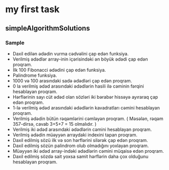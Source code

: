 # my first task

## simpleAlgorithmSolutions

### Sample
- Daxil edilən ədədin vurma cədvəlini çap edən funksiya.
- Verilmiş ədədlər array-inin içərisindəki ən böyük ədədi çap edən proqram.
- İlk 100 Fibonacci ədədini çap edən funksiya.
- Palindrome funksiya.
- 1000 və 100 arasındaki sadə ədədləri çap edən proqram.
- 0 la verilmiş ədəd arasındaki ədədlərin hasili ilə cəminin fərqini hesablayan proqram.
- Hərflərinin sayı cüt ədəd olan sözləri iki bərabər hissəyə ayıraraq çap edən proqram.
- 1-lə verilmiş ədəd arasındaki ədədlərin kavadratları cəmini hesablayan proqram.
- Verilmiş ədədin bütün rəqəmlərini cəmləyən proqram. ( Məsələn, rəqəm 357-dirsə, cavab 3+5+7 = 15 olmalıdır. )
- Verilmiş iki ədəd arasındaki ədədlərin cəmini hesablayan proqram.
- Verilmiş ədədin müəyyən arraydaki indexini tapan proqram.
- Daxil edilmiş sözü ilk və son hərflərini silərək çap edən proqram.
- Daxil edilmiş sözün palindrom olub olmadığını yoxlayan proqram.
- Müəyyən iki ədəd array-indəki ədədlərin cəmini müqaisə edən proqram.
- Daxil edilmiş sözdə sait yoxsa samit hərflərin daha çox olduğunu hesablayan proqram.
